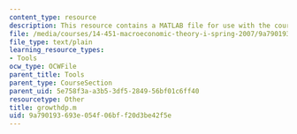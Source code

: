 ```yaml
---
content_type: resource
description: This resource contains a MATLAB file for use with the course.
file: /media/courses/14-451-macroeconomic-theory-i-spring-2007/9a790193693e054f06bff20d3be42f5e_growthdp.m
file_type: text/plain
learning_resource_types:
- Tools
ocw_type: OCWFile
parent_title: Tools
parent_type: CourseSection
parent_uid: 5e758f3a-a3b5-3df5-2849-56bf01c6ff40
resourcetype: Other
title: growthdp.m
uid: 9a790193-693e-054f-06bf-f20d3be42f5e
---
```

